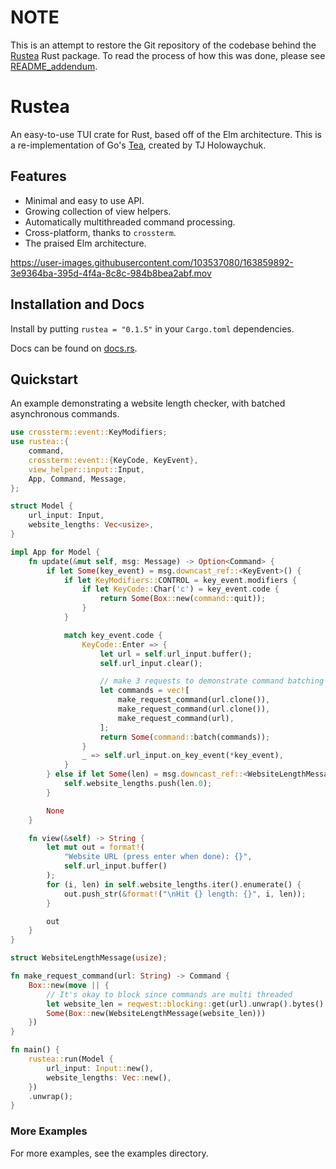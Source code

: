 # NOTE

This is an attempt to restore the Git repository of the codebase behind the
[Rustea](https://github.com/lazops/rustea) Rust package. To read the process of
how this was done, please see [README_addendum](README_addendum.md).

# Rustea

An easy-to-use TUI crate for Rust, based off of the Elm architecture.
This is a re-implementation of Go's [Tea](https://github.com/tj/go-tea), created by TJ Holowaychuk.

## Features

- Minimal and easy to use API.
- Growing collection of view helpers.
- Automatically multithreaded command processing.
- Cross-platform, thanks to `crossterm`.
- The praised Elm architecture.

https://user-images.githubusercontent.com/103537080/163859892-3e9364ba-395d-4f4a-8c8c-984b8bea2abf.mov

## Installation and Docs

Install by putting `rustea = "0.1.5"` in your `Cargo.toml` dependencies.

Docs can be found on [docs.rs](https://docs.rs/rustea).

## Quickstart

An example demonstrating a website length checker, with batched asynchronous commands.

```rust
use crossterm::event::KeyModifiers;
use rustea::{
    command,
    crossterm::event::{KeyCode, KeyEvent},
    view_helper::input::Input,
    App, Command, Message,
};

struct Model {
    url_input: Input,
    website_lengths: Vec<usize>,
}

impl App for Model {
    fn update(&mut self, msg: Message) -> Option<Command> {
        if let Some(key_event) = msg.downcast_ref::<KeyEvent>() {
            if let KeyModifiers::CONTROL = key_event.modifiers {
                if let KeyCode::Char('c') = key_event.code {
                    return Some(Box::new(command::quit));
                }
            }

            match key_event.code {
                KeyCode::Enter => {
                    let url = self.url_input.buffer();
                    self.url_input.clear();

                    // make 3 requests to demonstrate command batching
                    let commands = vec![
                        make_request_command(url.clone()),
                        make_request_command(url.clone()),
                        make_request_command(url),
                    ];
                    return Some(command::batch(commands));
                }
                _ => self.url_input.on_key_event(*key_event),
            }
        } else if let Some(len) = msg.downcast_ref::<WebsiteLengthMessage>() {
            self.website_lengths.push(len.0);
        }

        None
    }

    fn view(&self) -> String {
        let mut out = format!(
            "Website URL (press enter when done): {}",
            self.url_input.buffer()
        );
        for (i, len) in self.website_lengths.iter().enumerate() {
            out.push_str(&format!("\nHit {} length: {}", i, len));
        }

        out
    }
}

struct WebsiteLengthMessage(usize);

fn make_request_command(url: String) -> Command {
    Box::new(move || {
        // It's okay to block since commands are multi threaded
        let website_len = reqwest::blocking::get(url).unwrap().bytes().unwrap().len();
        Some(Box::new(WebsiteLengthMessage(website_len)))
    })
}

fn main() {
    rustea::run(Model {
        url_input: Input::new(),
        website_lengths: Vec::new(),
    })
    .unwrap();
}

```

### More Examples

For more examples, see the examples directory.
